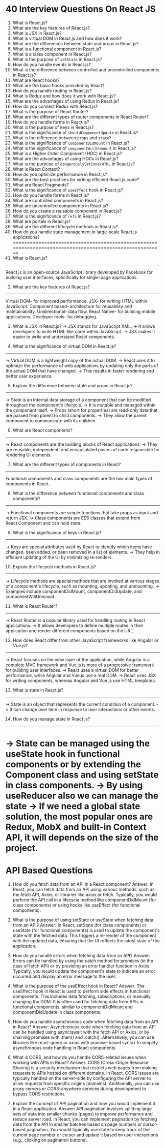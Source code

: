 40 Interview Questions On React JS
============================================================================
1. What is React.js?
2. What are the key features of React.js?
3. What is JSX in React.js?
4. What is virtual DOM in React.js and how does it work?
5. What are the differences between state and props in React.js?
6. What is a functional component in React.js?
7. What is a class component in React.js?
8. What is the purpose of `setState` in React.js?
9. How do you handle events in React.js?
10. What is the difference between controlled and uncontrolled components in React.js?
11. What are React hooks?
12. What are the basic hooks provided by React?
13. How do you handle routing in React.js?
14. What is Redux and how does it work with React.js?
15. What are the advantages of using Redux in React.js?
16. How do you connect Redux with React.js?
17. What is the purpose of React Router?
18. What are the different types of router components in React Router?
19. How do you handle forms in React.js?
20. What is the purpose of keys in React.js?
21. What is the significance of `shouldComponentUpdate` in React.js?
22. What is the difference between `props` and `state`?
23. What is the significance of `componentDidMount` in React.js?
24. What is the significance of `componentWillUnmount` in React.js?
25. What is a Higher Order Component (HOC) in React.js?
26. What are the advantages of using HOCs in React.js?
27. What is the purpose of `dangerouslySetInnerHTML` in React.js?
28. What is React Context?
29. How do you optimize performance in React.js?
30. What are the best practices for writing efficient React.js code?
31. What are React Fragments?
32. What is the significance of `useEffect` hook in React.js?
33. How do you handle forms in React.js?
34. What are controlled components in React.js?
35. What are uncontrolled components in React.js?
36. How do you create a reusable component in React.js?
37. What is the significance of `refs` in React.js?
38. What are portals in React.js?
39. What are the different lifecycle methods in React.js?
40. How do you handle state management in large-scale React.js applications?
========================================================================================================
1. What is React.js?
--------------------------------------
React.js is an open-source JavaScript library developed by Facebook for building user interfaces, specifically for single-page applications.

2. What are the key features of React.js?
--------------------------------------
Virtual DOM- for improved performance.
JSX- for writing HTML within JavaScript.
Component based- architecture for reusability and maintainability.
Unidirectional- data flow.
React Native- for building mobile applications.
Developer tools- for debugging.

3. What is JSX in React.js?
-> JSX stands for JavaScript XML. 
-> It allows developers to write HTML-like code within JavaScript. 
-> JSX makes it easier to write and understand React components.

4. What is the significance of virtual DOM in React.js?
------------------------------------------------------------------------
-> Virtual DOM is a lightweight copy of the actual DOM.
-> React uses it to optimize the performance of web applications by updating only the parts of the actual DOM that have changed. 
-> This results in faster rendering and better user experience.

5. Explain the difference between state and props in React.js?
------------------------------------------------------------------------
-> State is an internal data storage of a component that can be modified throughout the component's lifecycle. 
-> It is mutable and managed within the component itself.
-> Props (short for properties) are read-only data that are passed from parent to child components. 
-> They allow the parent component to communicate with its children.

6. What are React components?
-----------------------------------------------------------------------
-> React components are the building blocks of React applications. 
-> They are reusable, independent, and encapsulated pieces of code responsible for rendering UI elements.

7. What are the different types of components in React?
-----------------------------------------------------------------------
Functional components and class components are the two main types of components in React.

8. What is the difference between functional components and class components?
-----------------------------------------------------------------------
-> Functional components are simple functions that take props as input and return JSX.
-> Class components are ES6 classes that extend from React.Component and can hold state.

9. What is the significance of keys in React.js?
-----------------------------------------------------------------------
-> Keys are special attributes used by React to identify which items have changed, been added, or been removed in a list of elements. 
-> They help in efficient updating of the UI by minimizing re-renders.

10. Explain the lifecycle methods in React.js?
-----------------------------------------------------------------------
-> Lifecycle methods are special methods that are invoked at various stages of a component's lifecycle, such as mounting, updating, and unmounting. 
-> Examples include componentDidMount, componentDidUpdate, and componentWillUnmount.

11. What is React Router?
-----------------------------------------------------------------------
-> React Router is a popular library used for handling routing in React applications. 
-> It allows developers to define multiple routes in their application and render different components based on the URL.

12. How does React differ from other JavaScript frameworks like Angular or Vue.js?
-----------------------------------------------------------------------
-> React focuses on the view layer of the application, while Angular is a complete MVC framework and Vue.js is more of a progressive framework for building user interfaces.
-> React uses a virtual DOM for better performance, while Angular and Vue.js use a real DOM.
-> React uses JSX for writing components, whereas Angular and Vue.js use HTML templates.

13. What is state in React.js?
----------------------------------------------------------------------
-> State is an object that represents the current condition of a component. 
-> It can change over time in response to user interactions or other events.

14. How do you manage state in React.js?
---------------------------------------------------------------------
-> State can be managed using the useState hook in functional components or by extending the Component class and using setState in class components.
-> By using useReducer also we can manage the state
-> If we need a global state solution, the most popular ones are Redux, MobX and built-in Context API, it will depends on the size of the project.
=========================================================================================
API Based Questions
=========================================================================================

1. How do you fetch data from an API in a React component?
Answer: In React, you can fetch data from an API using various methods, such as the fetch API, Axios, or libraries like axios or fetch. Typically, you would perform the API call in a lifecycle method like componentDidMount (for class components) or using hooks like useEffect (for functional components).

2. What is the purpose of using setState or useState when fetching data from an API?
Answer: In React, setState (for class components) or useState (for functional components) is used to update the component's state with the fetched data. This triggers a re-render of the component with the updated data, ensuring that the UI reflects the latest state of the application.

3. How do you handle errors when fetching data from an API?
Answer: Errors can be handled by using the catch method for promises (in the case of fetch API) or by providing an error handler function in Axios. Typically, you would update the component's state to indicate an error occurred and display an error message to the user.

4. What is the purpose of the useEffect hook in React?
Answer: The useEffect hook in React is used to perform side effects in functional components. This includes data fetching, subscriptions, or manually changing the DOM. It is often used for fetching data from APIs in functional components, similar to componentDidMount and componentDidUpdate in class components.

5. How do you handle asynchronous code when fetching data from an API in React?
Answer: Asynchronous code when fetching data from an API can be handled using async/await with the fetch API or Axios, or by chaining promises with .then() and .catch(). Alternatively, you can use libraries like react-query or axios with promise-based syntax to simplify asynchronous code handling in React components.

6. What is CORS, and how do you handle CORS-related issues when working with APIs in React?
Answer: CORS (Cross-Origin Resource Sharing) is a security mechanism that restricts web pages from making requests to APIs hosted on different domains. In React, CORS issues are typically handled on the server-side by configuring the API server to allow requests from specific origins (domains). Additionally, you can use proxy servers or CORS-anywhere services during development to bypass CORS restrictions.

7. Explain the concept of API pagination and how you would implement it in a React application.
Answer: API pagination involves splitting large sets of data into smaller chunks (pages) to improve performance and reduce server load. In React, you can implement pagination by fetching data from the API in smaller batches based on page numbers or cursor-based pagination. You would typically use state to keep track of the current page number or cursor and update it based on user interactions (e.g., clicking on pagination buttons).